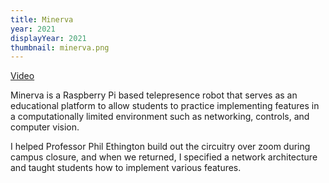 ```yaml
---
title: Minerva
year: 2021
displayYear: 2021
thumbnail: minerva.png
---
```

<div class="links">
    <a class="button" href="https://www.instagram.com/p/CXjgFwavEw3/">Video</a>
</div>

Minerva is a Raspberry Pi based telepresence robot that serves as an educational platform to allow students to practice implementing features in a computationally limited environment such as networking, controls, and computer vision.
<!-- more -->
I helped Professor Phil Ethington build out the circuitry over zoom during campus closure, and when we returned, I specified a network architecture and taught students how to implement various features.